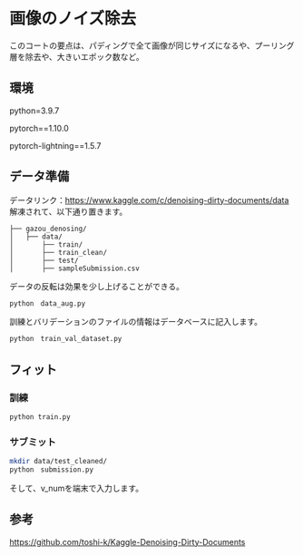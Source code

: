 # 画像のノイズ除去

このコートの要点は、パディングで全て画像が同じサイズになるや、プーリング層を除去や、大きいエポック数など。

## 環境

python=3.9.7

pytorch==1.10.0

pytorch-lightning==1.5.7

## データ準備

データリンク：https://www.kaggle.com/c/denoising-dirty-documents/data
解凍されて、以下通り置きます。
````
├── gazou_denosing/
│   ├── data/
│       ├── train/
│       ├── train_clean/
│       ├── test/
│       ├── sampleSubmission.csv

````

データの反転は効果を少し上げることができる。
```bash
python　data_aug.py
```

訓練とバリデーションのファイルの情報はデータベースに記入します。
```bash
python　train_val_dataset.py
```


## フィット

###  訓練
```bash
python train.py 
```

###  サブミット
```bash
mkdir data/test_cleaned/
python　submission.py
```
そして、v_numを端末で入力します。


## 参考
https://github.com/toshi-k/Kaggle-Denoising-Dirty-Documents
